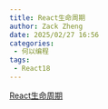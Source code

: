 ```yaml
---
title: React生命周期
author: Zack Zheng
date: 2025/02/27 16:56
categories:
 - 何以编程
tags:
 - React18
---
```


[React生命周期](https://projects.wojtekmaj.pl/react-lifecycle-methods-diagram/)

